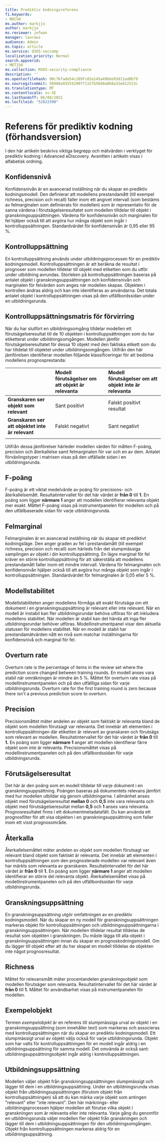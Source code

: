 ```yaml
---
title: Prediktiv kodningsreferens
f1.keywords:
- NOCSH
ms.author: markjjo
author: markjjo
ms.reviewer: jefwan
manager: laurawi
audience: Admin
ms.topic: article
ms.service: O365-seccomp
localization_priority: Normal
search.appverid:
- MET150
ms.collection: M365-security-compliance
description: ''
ms.openlocfilehash: 90c76fade54c109fc02e145a49bbe93d11ad8b79
ms.sourcegitcommit: 50908a93554290ff1157b58d0a868a33e012513c
ms.translationtype: MT
ms.contentlocale: sv-SE
ms.lasthandoff: 06/08/2021
ms.locfileid: "52822590"
---
```

# <a name="predictive-coding-reference-preview"></a>Referens för prediktiv kodning (förhandsversion)

I den här artikeln beskrivs viktiga begrepp och mätvärden i verktyget för prediktiv kodning i Advanced eDiscovery. Avsnitten i artikeln visas i alfabetisk ordning.

## <a name="confidence-level"></a>Konfidensnivå

Konfidensnivån är en avancerad inställning när du skapar en prediktiv kodningsmodell. Den definierar att modellens prestandamått (till exempel richness, precision och recall) faller inom ett angivet intervall (som bestäms av felmarginalen som definierats för modellen) som är representativ för de sanna värdena i förutsägelseresultatet som modellen tilldelar till objekt i granskningsuppsättningen. Värdena för konfidensnivån och marginalen för fel hjälper också till att avgöra hur många objekt som ingår i kontrolluppsättningen. Standardvärdet för konfidensnivån är 0,95 eller 95 %.

## <a name="control-set"></a>Kontrolluppsättning

En kontrolluppsättning används under utbildningsprocessen för en prediktiv kodningsmodell. Kontrolluppsättningen är att beräkna de resultat i prognoser som modellen tilldelar till objekt med etiketten som du utför under utbildning avrundas. Storleken på kontrolluppsättningen baseras på antalet objekt i granskningsuppsättningen och konfidensnivån och marginalen för felvärden som anges när modellen skapas. Objekten i kontrollen ändras aldrig och kan inte identifieras av användarna. Det totala antalet objekt i kontrolluppsättningen visas på den utfällbordssidan under en utbildningsrunda.

## <a name="control-set-confusion-matrix"></a>Kontrolluppsättningsmatris för förvirring

När du har slutfört en utbildningsomgång tilldelar modellen ett förutsägelseresultat till de 10 objekten i kontrolluppsättningen som du har etiketterat under utbildningsomgången. Modellen jämför förutsägelseresultatet för dessa 10 objekt med den faktiska etikett som du har tilldelat till objektet under utbildningsomgången. Utifrån den här jämförelsen identifierar modellen följande klassificeringar för att bedöma modellens prognosprestanda:
  
  |          |Modell förutsägelser om att objekt är relevanta |Modell förutsägelser om att objekt inte är relevanta |
  |:---------|:---------|:---------|
  |**Granskaren ser objekt som relevant**| Sant positivt| Falskt positivt resultat |
  |**Granskaren ser att objektet inte är relevant**| Falskt negativt |Sant negativt |
  ||||

  Utifrån dessa jämförelser härleder modellen värden för måtten F-poäng, precision och återkallelse samt felmarginalen för var och en av dem. Antalet förväxlingstyper i matrisen visas på den utfällade sidan i en utbildningsrunda.

## <a name="f-score"></a>F-poäng

F-poäng är ett viktat medelvärde av poäng för precisions- och återkallelsemått.  Resultatintervallet för det här värdet är **från 0** till **1.** En poäng som ligger **närmare 1** anger att modellen identifierar relevanta objekt mer exakt. Måttet F-poäng visas på instrumentpanelen för modellen och på den utfällbaserade sidan för varje utbildningsrunda.

## <a name="margin-of-error"></a>Felmarginal

Felmarginalen är en avancerad inställning när du skapar ett prediktivt kodningsläge. Den anger graden av fel i prestandamått (till exempel richness, precision och recall) som härleds från det slumpmässiga samplingen av objekt i din kontrolluppsättning. En lägre marginal för fel kräver en större kontrolluppsättning för att säkerställa att modellens prestandamått faller inom ett mindre intervall. Värdena för felmarginalen och konfidensnivån hjälper också till att avgöra hur många objekt som ingår i kontrolluppsättningen. Standardvärdet för felmarginalen är 0,05 eller 5 %.

## <a name="model-stability"></a>Modellstabilitet

Modellstabiliteten anger modellens förmåga att exakt förutsäga om ett dokument i en granskningsuppsättning är relevant eller inte relevant. När en modell är instabil kan fler utbildningsrundar behöva utföras för att inkludera modellens stabilitet. När modellen är stabil kan det hända att inga fler utbildningsrundar behöver utföras. Modellinstrumentpanel visar den aktuella statusen för modellens stabilitet. När en modell är stabil har prestandamätvärden nått en nivå som matchar inställningarna för konfidensnivå och marginal för fel.

## <a name="overturn-rate"></a>Overturn rate

Overturn rate is the percentage of items in the review set where the prediction score changed between training rounds. En modell anses vara stabil när omräkningen är mindre än 5 %. Måttet för overturn rate visas på modellinstrumentpanelen och på den utfällliga sidan för varje utbildningsrunda. Overturn rate for the first training round is zero because there isn't a previous prediction score to overturn.

## <a name="precision"></a>Precision

Precisionsmåttet mäter andelen av objekt som faktiskt är relevanta bland de objekt som modellen förutsagt var relevanta. Det innebär att elementen i kontrolluppsättningen där etiketten är relevant av granskaren och förutsägs som relevant av modellen. Resultatintervallet för det här värdet är **från 0** till **1.** En poäng som ligger **närmare 1** anger att modellen identifierar färre objekt som inte är relevanta. Precisionsmåttet visas på modellinstrumentpanelen och på den utfällbordssidan för varje utbildningsrunda.

## <a name="prediction-score"></a>Förutsägelseresultat

Det här är den poäng som en modell tilldelar till varje dokument i en granskningsuppsättning. Poängen baseras på dokumentets relevans jämfört med hur modellen utbildar sig genom utbildningarna. I allmänhet anses objekt med förutsägelseresultat **mellan 0** och **0,5** inte vara relevanta och objekt med förutsägelseresultat mellan **0,5** och **1** anses vara relevanta. Prognosresultatet finns i ett dokumentmetadatafält. Du kan använda ett prognosfilter för att visa objekten i en granskningsuppsättning som faller inom ett visst prognosområde.

## <a name="recall"></a>Återkalla

Återkallelsemåttet mäter andelen av objekt som modellen förutsagt var relevant bland objekt som faktiskt är relevanta. Det innebär att elementen i kontrolluppsättningen som den prognosterade modellen var relevant även har märkts som relevanta av granskaren. Resultatintervallet för det här värdet är **från 0** till **1.** En poäng som ligger **närmare 1** anger att modellen identifierar en större del relevanta objekt. Återkallelsemåttet visas på modellinstrumentpanelen och på den utfällbordssidan för varje utbildningsrunda.

## <a name="review-set"></a>Granskningsuppsättning

En granskningsuppsättning utgör omfattningen av en prediktiv kodningsmodell. När du skapar en ny modell för granskningsuppsättningen markeras objekt för kontrolluppsättningen och utbildningsuppsättningarna i granskningsuppsättningen. När modellen tilldelar resultat tilldelas de resultat som objekten i granskningen. Du måste lägga till alla objekt i granskningsuppsättningen innan du skapar en prognoskodningsmodell. Om du lägger till objekt efter att du har skapat en modell tilldelas de objekten inte något prognosresultat.

## <a name="richness"></a>Richness

Måttet för relevansmått mäter procentandelen granskningsobjekt som modellen förutsäger som relevanta. Resultatintervallet för det här värdet är **från 0** till **1.** Måttet för användbarhet visas på instrumentpanelen för modellen.

## <a name="sampled-items"></a>Exempelobjekt

Termen *exempelobjekt* är en referens till slumpmässiga urval av objekt i en granskningsuppsättning (som innehåller text) som markeras och associeras med kontrolluppsättningen när du skapar en prediktiv kodningsmodell. Ett slumpmässigt urval av objekt väljs också för varje utbildningsrunda. Objekt som har valts för kontrolluppsättningen för en modell ingår aldrig i en utbildningsuppsättning för samma modell. Det omvända är också sant: utbildningsuppsättningsobjekt ingår aldrig i kontrolluppsättningen.

## <a name="training-set"></a>Utbildningsuppsättning

Modellen väljer objekt från granskningsuppsättningen slumpmässigt och lägger till dem i en utbildningsuppsättning. Under en utbildningsrunda visas objekt från utbildningsuppsättningen (förutom objekt från kontrolluppsättningen) så att du kan märka varje objekt som antingen "relevant" eller "inte relevant". Den här märknings- eller utbildningsprocessen hjälper modellen att förutse vilka objekt i granskningen som är relevanta eller inte relevanta. Varje gång du genomför en utbildningsrunda väljer modellen fler objekt från granskningen och lägger till dem i utbildningsuppsättningen för den utbildningsomgången. Objekt från kontrolluppsättningen markeras aldrig för en utbildningsuppsättning.

